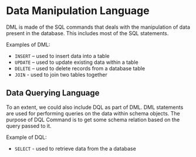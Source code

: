 # Data Manipulation Language

DML is made of the SQL commands that deals with the manipulation of data present in the database. This includes most of the SQL statements.

Examples of DML:

- `INSERT` – used to insert data into a table
- `UPDATE` – used to update existing data within a table
- `DELETE` – used to delete records from a database table
- `JOIN` - used to join two tables together

## Data Querying Language

To an extent, we could also include DQL as part of DML. DML statements are used for performing queries on the data within schema objects. The purpose of DQL Command is to get some schema relation based on the query passed to it.

Example of DQL:

- `SELECT` - used to retrieve data from the a database
